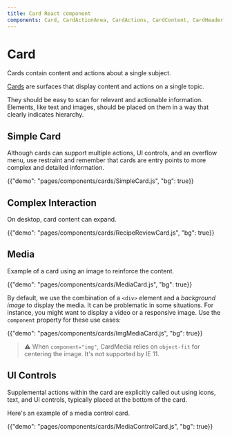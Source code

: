 ```yaml
---
title: Card React component
components: Card, CardActionArea, CardActions, CardContent, CardHeader, CardMedia, Collapse, Paper
---
```


# Card

<p class="description">Cards contain content and actions about a single subject.</p>

[Cards](https://material.io/design/components/cards.html) are surfaces that display content and actions on a single topic.

They should be easy to scan for relevant and actionable information. Elements, like text and images, should be placed on them in a way that clearly indicates hierarchy.

## Simple Card

Although cards can support multiple actions, UI controls, and an overflow menu, use restraint and remember that cards are entry points to more complex and detailed information.

{{"demo": "pages/components/cards/SimpleCard.js", "bg": true}}

## Complex Interaction

On desktop, card content can expand.

{{"demo": "pages/components/cards/RecipeReviewCard.js", "bg": true}}

## Media

Example of a card using an image to reinforce the content.

{{"demo": "pages/components/cards/MediaCard.js", "bg": true}}

By default, we use the combination of a `<div>` element and a *background image* to display the media. It can be problematic in some situations. For instance, you might want to display a video or a responsive image. Use the `component` property for these use cases:

{{"demo": "pages/components/cards/ImgMediaCard.js", "bg": true}}

> ⚠️ When `component="img"`, CardMedia relies on `object-fit` for centering the image. It's not supported by IE 11.

## UI Controls

Supplemental actions within the card are explicitly called out using icons, text, and UI controls, typically placed at the bottom of the card.

Here's an example of a media control card.

{{"demo": "pages/components/cards/MediaControlCard.js", "bg": true}}
